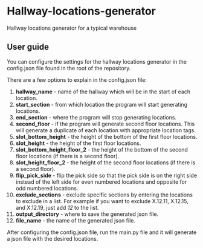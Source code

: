 # Hallway-locations-generator
Hallway locations generator for a typical warehouse

## User guide
You can configure the settings for the hallway locations generator in the config.json file found in the root of the repository. 

There are a few options to explain in the config.json file:
1. **hallway_name** - name of the hallway which will be in the start of each location.
2. **start_section** - from which location the program will start generating locations.
3. **end_section** - where the program will stop generating locations.
4. **second_floor** - if the program will generate second floor locations. This will generate a duplicate of each location with appropriate location tags.
5. **slot_bottom_height** - the height of the bottom of the first floor locations.
6. **slot_height** - the height of the first floor locations.
7. **slot_bottom_height_floor_2** - the height of the bottom of the second floor locations (if there is a second floor).
8. **slot_height_floor_2** - the height of the second floor locations (if there is a second floor).
9. **flip_pick_side** - flip the pick side so that the pick side is on the right side instead of the left side for even numbered locations and opposite for odd numbered locations.
10. **exclude_sections** - exclude specific sections by entering the locations to exclude in a list. For example if you want to exclude X.12.11, X.12.15, and X.12.19, just add *12* to the list.
11. **output_directory** - where to save the generated json file.
12. **file_name** - the name of the generated json file.

After configuring the config.json file, run the main.py file and it will generate a json file with the desired locations.
